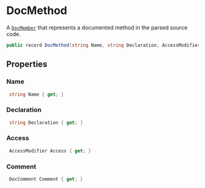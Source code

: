 # DocMethod
A [`DocMember`](./DocMember.md) that represents a documented method in the parsed source code.

```cs
public record DocMethod(string Name, string Declaration, AccessModifier Access, DocComment Comment) : DocMember(Name, Declaration, Access, Comment)
```

## Properties
### Name
```cs
 string Name { get; }
```

### Declaration
```cs
 string Declaration { get; }
```

### Access
```cs
 AccessModifier Access { get; }
```

### Comment
```cs
 DocComment Comment { get; }
```

